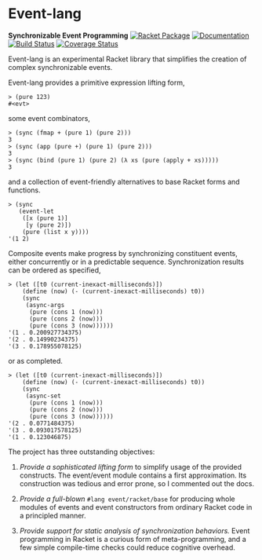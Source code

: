 # Event-lang
**Synchronizable Event Programming**
[![Racket Package](https://img.shields.io/badge/raco%20pkg-event--lang-red.svg)](https://pkgd.racket-lang.org/pkgn/package/event-lang)
[![Documentation](https://img.shields.io/badge/read-docs-blue.svg)](http://docs.racket-lang.org/event-lang/)
[![Build Status](https://travis-ci.org/dedbox/racket-event-lang.svg?branch=master)](https://travis-ci.org/dedbox/racket-event-lang)
[![Coverage Status](https://coveralls.io/repos/github/dedbox/racket-event-lang/badge.svg?branch=master)](https://coveralls.io/github/dedbox/racket-event-lang?branch=master)

Event-lang is an experimental Racket library that simplifies the creation of
complex synchronizable events.

Event-lang provides a primitive expression lifting form,

```
> (pure 123)
#<evt>
```

some event combinators,

```
> (sync (fmap + (pure 1) (pure 2)))
3
> (sync (app (pure +) (pure 1) (pure 2)))
3
> (sync (bind (pure 1) (pure 2) (λ xs (pure (apply + xs)))))
3
```

and a collection of event-friendly alternatives to base Racket forms and
functions.

```
> (sync
   (event-let
    ([x (pure 1)]
     [y (pure 2)])
    (pure (list x y))))
'(1 2)
```

Composite events make progress by synchronizing constituent events, either
concurrently or in a predictable sequence. Synchronization results can be
ordered as specified,

```
> (let ([t0 (current-inexact-milliseconds)])
    (define (now) (- (current-inexact-milliseconds) t0))
    (sync
     (async-args
      (pure (cons 1 (now)))
      (pure (cons 2 (now)))
      (pure (cons 3 (now))))))
'(1 . 0.200927734375)
'(2 . 0.14990234375)
'(3 . 0.178955078125)
```

or as completed.

```
> (let ([t0 (current-inexact-milliseconds)])
    (define (now) (- (current-inexact-milliseconds) t0))
    (sync
     (async-set
      (pure (cons 1 (now)))
      (pure (cons 2 (now)))
      (pure (cons 3 (now))))))
'(2 . 0.0771484375)
'(3 . 0.093017578125)
'(1 . 0.123046875)
```

The project has three outstanding objectives:

1. _Provide a sophisticated lifting form_ to simplify usage of the provided
  constructs. The event/event module contains a first approximation. Its
  construction was tedious and error prone, so I commented out the docs.

2. _Provide a full-blown_ `#lang event/racket/base` for producing whole
  modules of events and event constructors from ordinary Racket code in a
  principled manner.

3. _Provide support for static analysis of synchronization behaviors._ Event
  programming in Racket is a curious form of meta-programming, and a few
  simple compile-time checks could reduce cognitive overhead.
